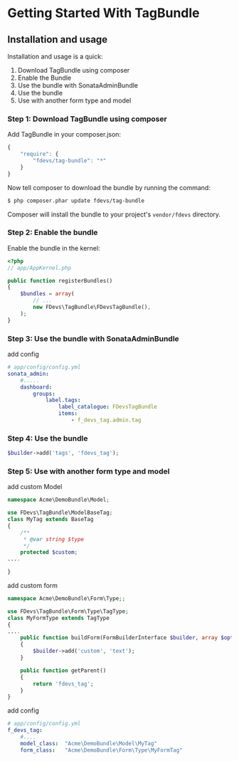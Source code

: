 Getting Started With TagBundle
===========================================

## Installation and usage

Installation and usage is a quick:

1. Download TagBundle using composer
2. Enable the Bundle
3. Use the bundle with SonataAdminBundle
4. Use the bundle
5. Use with another form type and model


### Step 1: Download TagBundle using composer

Add TagBundle in your composer.json:

```js
{
    "require": {
        "fdevs/tag-bundle": "*"
    }
}
```

Now tell composer to download the bundle by running the command:

``` bash
$ php composer.phar update fdevs/tag-bundle
```

Composer will install the bundle to your project's `vendor/fdevs` directory.


### Step 2: Enable the bundle

Enable the bundle in the kernel:

``` php
<?php
// app/AppKernel.php

public function registerBundles()
{
    $bundles = array(
        // ...
        new FDevs\TagBundle\FDevsTagBundle(),
    );
}
```


### Step 3: Use the bundle with SonataAdminBundle

add config
``` yaml
# app/config/config.yml
sonata_admin:
    #.....
    dashboard:
        groups:
            label.tags:
                label_catalogue: FDevsTagBundle
                items:
                    - f_devs_tag.admin.tag
```

### Step 4: Use the bundle

``` php
$builder->add('tags', 'fdevs_tag');
```

### Step 5: Use with another form type and model

add custom Model

``` php
namespace Acme\DemoBundle\Model;

use FDevs\TagBundle\ModelBaseTag;
class MyTag extends BaseTag
{
    /**
     * @var string $type
     */
    protected $custom;
....

}
```

add custom form

``` php
namespace Acme\DemoBundle\Form\Type;;

use FDevs\TagBundle\Form\Type\TagType;
class MyFormType extends TagType
{
....
    public function buildForm(FormBuilderInterface $builder, array $options)
    {
        $builder->add('custom', 'text');
    }

    public function getParent()
    {
        return 'fdevs_tag';
    }
}
```

add config
``` yaml
# app/config/config.yml
f_devs_tag:
    #....
    model_class:  "Acme\DemoBundle\Model\MyTag"
    form_class:   "Acme\DemoBundle\Form\Type\MyFormTag"
```

